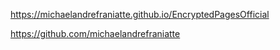 ﻿https://michaelandrefraniatte.github.io/EncryptedPagesOfficial  
  
https://github.com/michaelandrefraniatte  